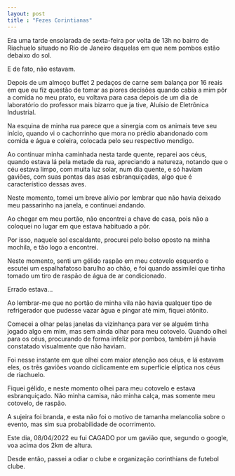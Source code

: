 ```yaml
---
layout: post
title : "Fezes Corintianas"
---
```


Era uma tarde ensolarada de sexta-feira por volta de 13h no bairro de Riachuelo situado no Rio de Janeiro daquelas em que nem pombos estão debaixo do sol. 

E de fato, não estavam. 

Depois de um almoço buffet 2 pedaços de carne sem balança por 16 reais em que eu fiz questão de tomar as piores decisões quando cabia a mim pôr a comida no meu prato, eu voltava para casa depois de um dia de laboratório do professor mais bizarro que ja tive, Aluísio de Eletrônica Industrial.

Na esquina de minha rua parece que a sinergia com os animais teve seu início, quando vi o cachorrinho que mora no prédio abandonado com comida e água e coleira, colocada pelo seu respectivo mendigo.

Ao continuar minha caminhada nesta tarde quente, reparei aos céus, quando estava lá pela metade da rua, apreciando a natureza, notando que o céu estava limpo, com muita luz solar, num dia quente, e só haviam gaviões, com suas pontas das asas esbranquiçadas, algo que é característico dessas aves.

Neste momento, tomei um breve alívio por lembrar que não havia deixado meu passarinho na janela, e continuei andando.

Ao chegar em meu portão, não encontrei a chave de casa, pois não a coloquei no lugar em que estava habituado a pôr. 

Por isso, naquele sol escaldante, procurei pelo bolso oposto na minha mochila, e tão logo a encontrei. 

Neste momento,  senti um gélido raspão em meu cotovelo esquerdo e escutei um espalhafatoso barulho ao chão, e foi quando assimilei que tinha tomado um tiro de raspão de água de ar condicionado. 

Errado estava…

Ao lembrar-me que no portão de minha vila não havia qualquer tipo de refrigerador que pudesse vazar água e pingar até mim, fiquei atônito. 

Comecei a olhar pelas janelas da vizinhança para ver se alguém tinha jogado algo em mim, mas sem ainda olhar para meu cotovelo. Quando olhei para os céus, procurando de forma infeliz por pombos, também já havia constatado visualmente que não haviam.

Foi nesse instante em que olhei com maior atenção aos céus, e lá estavam eles, os três gaviões voando ciclicamente em superfície elíptica nos céus de riachuelo. 

Fiquei gélido, e neste momento olhei para meu cotovelo e estava esbranquiçado. Não minha camisa, não minha calça, mas somente meu cotovelo, de raspão. 

A sujeira foi branda, e esta não foi o motivo de tamanha melancolia sobre o evento, mas sim sua probabilidade de ocorrimento.

Este dia, 08/04/2022 eu fui CAGADO por um gavião que, segundo o google, voa acima dos 2km de altura. 

Desde então, passei a odiar o clube e organização corinthians de futebol clube.
